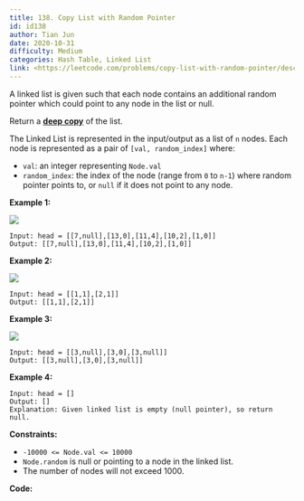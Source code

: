 ```yaml
---
title: 138. Copy List with Random Pointer
id: id138
author: Tian Jun
date: 2020-10-31
difficulty: Medium
categories: Hash Table, Linked List
link: <https://leetcode.com/problems/copy-list-with-random-pointer/description/>
---
```


A linked list is given such that each node contains an additional random
pointer which could point to any node in the list or null.

Return a [**deep
copy**](https://en.wikipedia.org/wiki/Object_copying#Deep_copy) of the list.

The Linked List is represented in the input/output as a list of `n` nodes.
Each node is represented as a pair of `[val, random_index]` where:

  * `val`: an integer representing `Node.val`
  * `random_index`: the index of the node (range from `0` to `n-1`) where random pointer points to, or `null` if it does not point to any node.



**Example 1:**

![](https://assets.leetcode.com/uploads/2019/12/18/e1.png)
            
	Input: head = [[7,null],[13,0],[11,4],[10,2],[1,0]]    
	Output: [[7,null],[13,0],[11,4],[10,2],[1,0]]    

**Example 2:**

![](https://assets.leetcode.com/uploads/2019/12/18/e2.png)
            
	Input: head = [[1,1],[2,1]]    
	Output: [[1,1],[2,1]]    

**Example 3:**

**![](https://assets.leetcode.com/uploads/2019/12/18/e3.png)**
            
	Input: head = [[3,null],[3,0],[3,null]]    
	Output: [[3,null],[3,0],[3,null]]    

**Example 4:**
            
	Input: head = []    
	Output: []    
	Explanation: Given linked list is empty (null pointer), so return null.    



**Constraints:**

  * `-10000 <= Node.val <= 10000`
  * `Node.random` is null or pointing to a node in the linked list.
  * The number of nodes will not exceed 1000.


**Code:**
